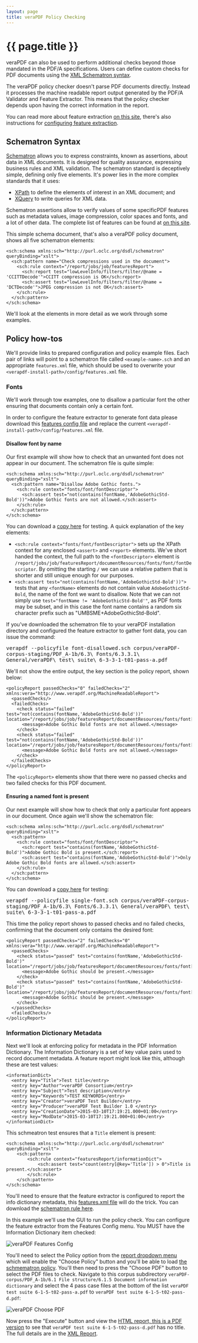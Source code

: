 ```yaml
---
layout: page
title: veraPDF Policy Checking
---
```


{{ page.title }}
================
veraPDF can also be used to perform additional checks beyond those mandated in
the PDF/A specifications. Users can define custom checks for PDF documents
using the [XML Schematron syntax](http://www.xml.com/pub/a/2003/11/12/schematron.html).

The veraPDF policy checker doesn't parse PDF documents directly. Instead it
processes the machine readable report output generated by the PDF/A
Validator and Feature Extractor. This means that the policy checker depends
upon having the correct information in the report.

You can read more about feature extraction [on this site](../feature-extraction),
 there's also instructions for [configuring feature extraction](../config#features.xml).

Schematron Syntax
-----------------
[Schematron](http://schematron.com/) allows you to express constraints, known
as assertions, about data in XML documents. It is designed for quality
assurance, expressing business rules and XML validation. The schematron
standard is deceptively simple, defining only five elements. It's power lies in
the more complex standards that it uses:

- [XPath](http://www.w3schools.com/xml/xpath_intro.asp) to define the elements of interest in an XML document; and
- [XQuery](http://www.w3schools.com/xml/xquery_intro.asp) to write queries for XML data.

Schematron assertions allow to verify values of some specificPDF features such as metadata values, 
image compression, color spaces and fonts, and a lot of other data. The complete list of features 
can be found at [on this site](../feature-extraction).

This simple schema document, that's also a veraPDF policy document, shows all
five schematron elements:

    <sch:schema xmlns:sch="http://purl.oclc.org/dsdl/schematron" queryBinding="xslt">
      <sch:pattern name="Check compressions used in the document">
        <sch:rule context="/report/jobs/job/featuresReport">
          <sch:report test="lowLevelInfo/filters/filter/@name = 'CCITTDecode'">CCITT compression is OK</sch:report>
          <sch:assert test="lowLevelInfo/filters/filter/@name = 'DCTDecode'">JPEG compression is not OK</sch:assert>
        </sch:rule>
      </sch:pattern>
    </sch:schema>

We'll look at the elements in more detail as we work through some examples.

Policy how-tos
--------------
We'll provide links to prepared configuration and policy example files. Each
pair of links will point to a schematron file called `<example-name>.sch` and an
appropriate `features.xml` file, which should be used to overwrite your
`<verapdf-install-path>/config/features.xml` file.

### <a name="fonts"></a> Fonts
We'll work through tow examples, one to disallow a particular font the other ensuring that documents contain only a certain font.

In order to configure the feature extractor to generate font data please
download this [features config file](font/features.xml) and replace the current
`<verapdf-install-path>/config/features.xml` file.

#### Disallow font by name
Our first example will show how to check that an unwanted font does not appear
in our document. The schematron file is quite simple:

    <sch:schema xmlns:sch="http://purl.oclc.org/dsdl/schematron" queryBinding="xslt">
      <sch:pattern name="Disallow Adobe Gothic fonts.">
        <sch:rule context="fonts/font/fontDescriptor">
          <sch:assert test="not(contains(fontName,'AdobeGothicStd-Bold'))">Adobe Gothic fonts are not allowed.</sch:assert>
        </sch:rule>
      </sch:pattern>
    </sch:schema>

You can download a [copy here](font/font-disallowed.sch) for testing. A quick
explanation of the key elements:

- `<sch:rule context="fonts/font/fontDescriptor">` sets up the XPath context
  for any enclosed `<assert>` and `<report>` elements. We've short handed the
  context, the full path to the `<fontDescriptor>` element is `/report/jobs/job/featuresReport/documentResources/fonts/font/fontDescriptor`.
  By omitting the starting `/` we can use a relative pattern that is shorter and still unique enough for our purposes.
- `<sch:assert test="not(contains(fontName,'AdobeGothicStd-Bold'))">` tests that any
  `<fontName>` elements do not contain value `AdobeGothicStd-Bold`, the
  name of the font we want to disallow. Note that we can not simply use `test="fontName != 'AdobeGothicStd-Bold'"`, as PDF fonts may be subset, 
  and in this case the font name contains a random six character prefix such as "UMBSME+AdobeGothicStd-Bold". 

If you've downloaded the schematron file to your veraPDF installation directory
and configured the feature extractor to gather font data, you can issue the
command:

<kbd>verapdf --policyfile font-disallowed.sch corpus/veraPDF-corpus-staging/PDF_A-1b/6.3\ Fonts/6.3.3.1\ General/veraPDF\ test\ suite\ 6-3-3-1-t01-pass-a.pdf</kbd>

We'll not show the entire output, the key section is the policy report, shown
below:

    <policyReport passedChecks="0" failedChecks="2" xmlns:vera="http://www.verapdf.org/MachineReadableReport">
      <passedChecks/>
      <failedChecks>
        <check status="failed" test="not(contains(fontName,'AdobeGothicStd-Bold'))" location="/report/jobs/job/featuresReport/documentResources/fonts/font[1]/fontDescriptor">
          <message>Adobe Gothic Bold fonts are not allowed.</message>
        </check>
        <check status="failed" test="not(contains(fontName,'AdobeGothicStd-Bold'))" location="/report/jobs/job/featuresReport/documentResources/fonts/font[2]/fontDescriptor">
          <message>Adobe Gothic Bold fonts are not allowed.</message>
        </check>
      </failedChecks>
    </policyReport>

The `<policyReport>` elements show that there were no passed checks and two
failed checks for this PDF document.

#### Ensuring a named font is present
Our next example will show how to check that only a particular font appears in
our document. Once again we'll show the schematron file:

    <sch:schema xmlns:sch="http://purl.oclc.org/dsdl/schematron" queryBinding="xslt">
      <sch:pattern>
        <sch:rule context="fonts/font/fontDescriptor">
          <sch:report test="contains(fontName,'AdobeGothicStd-Bold')">Adobe Gothic Bold is present.</sch:report>
          <sch:assert test="contains(fontName,'AdobeGothicStd-Bold')">Only Adobe Gothic Bold fonts are allowed.</sch:assert>
        </sch:rule>
      </sch:pattern>
    </sch:schema>

You can download a [copy here](font/single-font.sch) for testing:

<kbd>verapdf --policyfile single-font.sch corpus/veraPDF-corpus-staging/PDF_A-1b/6.3\ Fonts/6.3.3.1\ General/veraPDF\ test\ suite\ 6-3-3-1-t01-pass-a.pdf</kbd>

This time the policy report shows to passed checks and no failed checks,
confirming that the document only contains the desired font:

    <policyReport passedChecks="2" failedChecks="0" xmlns:vera="http://www.verapdf.org/MachineReadableReport">
      <passedChecks>
        <check status="passed" test="contains(fontName,'AdobeGothicStd-Bold')" location="/report/jobs/job/featuresReport/documentResources/fonts/font[1]/fontDescriptor">
          <message>Adobe Gothic should be present.</message>
        </check>
        <check status="passed" test="contains(fontName,'AdobeGothicStd-Bold')" location="/report/jobs/job/featuresReport/documentResources/fonts/font[2]/fontDescriptor">
          <message>Adobe Gothic should be present.</message>
        </check>
      </passedChecks>
      <failedChecks/>
    </policyReport>

### <a name="info-dict"></a> Information Dictionary Metadata
Next we'll look at enforcing policy for metadata in the PDF Information Dictionary.
The Information Dictionary is a set of key value pairs used to record document
metadata. A feature report might look like this, although these are test values:

    <informationDict>
      <entry key="Title">Test title</entry>
      <entry key="Author">veraPDF Consortium</entry>
      <entry key="Subject">Test description</entry>
      <entry key="Keywords">TEST KEYWORDS</entry>
      <entry key="Creator">veraPDF Test Builder</entry>
      <entry key="Producer">veraPDF Test Builder 1.0 </entry>
      <entry key="CreationDate">2015-03-10T17:19:21.000+01:00</entry>
      <entry key="ModDate">2015-03-10T17:19:21.000+01:00</entry>
    </informationDict>

This schmeatron test ensures that a `Title` element is present:

    <sch:schema xmlns:sch="http://purl.oclc.org/dsdl/schematron" queryBinding="xslt">
        <sch:pattern>
            <sch:rule context="featuresReport/informationDict">
                <sch:assert test="count(entry[@key='Title']) > 0">Title is present.</sch:assert>
            </sch:rule>
        </sch:pattern>
    </sch:schema>

You'll need to ensure that the feature extractor is configured to report the
info dictionary metadata, this [features.xml file](info-dict/features.xml) will
do the trick. You can download the [schematron rule here](info-dict/title-mandatory.sch).

In this example we'll use the GUI to run the policy check. You can configure the
feature extractor from the Features Config menu. You MUST have the Information
Dictionary item checked:

![veraPDF Features Config](/images/policy/config-info-dict.png "veraPDF Features Config menu")

You'll need to select the Policy option from the [report dropdown menu](/gui#report-drop)
which will enable the "Choose Policy" button and you'll be able to load
[the schmematron policy](info-dict/title-mandatory.sch). You'll then need to
press the "Choose PDF" button to select the PDF files to check. Navigate to this
corpus subdirectory `veraPDF-corpus/PDF_A-1b/6.1 File structure/6.1.5 Document
information dictionary` and select the 4 pass case files at the bottom of the list
`veraPDF test suite 6-1-5-t02-pass-a.pdf` to `veraPDF test suite 6-1-5-t02-pass-d.pdf`:

![veraPDF Choose PDF](/images/policy/info-dict-select.png "veraPDF Choose PDF dialog")

Now press the "Execute" button and view the
[HTML report, this is a PDF version](info-dict/report.pdf) to see that `veraPDF
test suite 6-1-5-t02-pass-d.pdf` has no title. The full details are in the
[XML Report](info-dict/report.xml).
